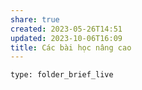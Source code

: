 ```yaml
---
share: true
created: 2023-05-26T14:51
updated: 2023-10-06T16:09
title: Các bài học nâng cao
---
```

```ccard
type: folder_brief_live
```
